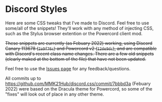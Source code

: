 # Discord Styles

Here are some CSS tweaks that I've made to Discord. Feel free to use some/all of the snippets! They'll work with any method of injecting CSS, such as the Stylus browser extention or the Powercord client mod.

~~These snippets are currently (as Febuary 2022) working, using Discord Canary 113678 (`2a9f76c`) and Powercord v2 (`12de9dc`), and are compatible with Discord's recent class name changes. There are a few old snippets (clearly maked at the bottom of the file) that have not been updated.~~

Feel free to use the [Issues page](https://github.com/MMK21Hub/discord.css/issues) for any feedback/questions.

All commits up to https://github.com/MMK21Hub/discord.css/commit/7bbbd3a (Febuary 2022) were based on the Dracula theme for Powercord, so some of the "fixes" will look out of place in any other theme.
